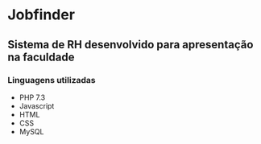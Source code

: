 # Jobfinder

## Sistema de RH desenvolvido para apresentação na faculdade



### Linguagens utilizadas

* PHP 7.3
* Javascript
* HTML
* CSS
* MySQL

